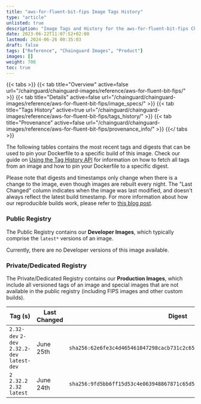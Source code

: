 ```yaml
---
title: "aws-for-fluent-bit-fips Image Tags History"
type: "article"
unlisted: true
description: "Image Tags and History for the aws-for-fluent-bit-fips Chainguard Image"
date: 2023-06-22T11:07:52+02:00
lastmod: 2024-06-26 00:35:03
draft: false
tags: ["Reference", "Chainguard Images", "Product"]
images: []
weight: 700
toc: true
---
```


{{< tabs >}}
{{< tab title="Overview" active=false url="/chainguard/chainguard-images/reference/aws-for-fluent-bit-fips/" >}}
{{< tab title="Details" active=false url="/chainguard/chainguard-images/reference/aws-for-fluent-bit-fips/image_specs/" >}}
{{< tab title="Tags History" active=true url="/chainguard/chainguard-images/reference/aws-for-fluent-bit-fips/tags_history/" >}}
{{< tab title="Provenance" active=false url="/chainguard/chainguard-images/reference/aws-for-fluent-bit-fips/provenance_info/" >}}
{{</ tabs >}}

The following tables contains the most recent tags and digests that can be used to pin your Dockerfile to a specific build of this image. Check our guide on [Using the Tag History API](/chainguard/chainguard-images/using-the-tag-history-api/) for information on how to fetch all tags from an image and how to pin your Dockerfile to a specific digest.

Please note that digests and timestamps only change when there is a change to the image, even though images are rebuilt every night. The "Last Changed" column indicates when the image was last modified, and doesn't always reflect the latest build timestamp. For more information about how our reproducible builds work, please refer to [this blog post](https://www.chainguard.dev/unchained/reproducing-chainguards-reproducible-image-builds).

### Public Registry
The Public Registry contains our **Developer Images**, which typically comprise the `latest*` versions of an image.

Currently, there are no Developer versions of this image available.

### Private/Dedicated Registry
The Private/Dedicated Registry contains our **Production Images**, which include all versioned tags of an image and special images that are not available in the public registry (including FIPS images and other custom builds).

| Tag (s)                                       | Last Changed | Digest                                                                    |
|-----------------------------------------------|--------------|---------------------------------------------------------------------------|
|  `2.32-dev` `2-dev` `2.32.2-dev` `latest-dev` | June 25th    | `sha256:62e6fe3c4d465461047298cacb731c2c65198adde742d16b922520bb46fee37b` |
|  `2` `2.32.2` `2.32` `latest`                 | June 24th    | `sha256:9fd5bb6ff15d53c4e063948867871c65d5d8cd0069d7b44423ddc518f175ee38` |


